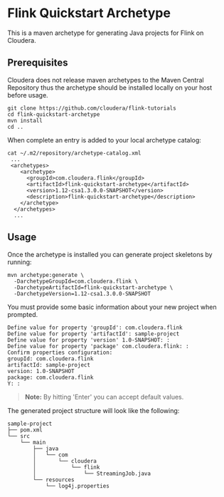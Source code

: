 # Flink Quickstart Archetype
This is a maven archetype for generating Java projects for Flink on Cloudera.

## Prerequisites 
Cloudera does not release maven archetypes to the Maven Central Repository thus the archetype should be installed locally on your host before usage.

```shell
git clone https://github.com/cloudera/flink-tutorials
cd flink-quickstart-archetype
mvn install
cd ..
```

When complete an entry is added to your local archetype catalog:
```
cat ~/.m2/repository/archetype-catalog.xml
 ...
 <archetypes>
    <archetype>
      <groupId>com.cloudera.flink</groupId>
      <artifactId>flink-quickstart-archetype</artifactId>
      <version>1.12-csa1.3.0.0-SNAPSHOT</version>
      <description>flink-quickstart-archetype</description>
    </archetype>
  </archetypes>
  ...
```

## Usage
Once the archetype is installed you can generate project skeletons by running:
```shell
mvn archetype:generate \
  -DarchetypeGroupId=com.cloudera.flink \
  -DarchetypeArtifactId=flink-quickstart-archetype \
  -DarchetypeVersion=1.12-csa1.3.0.0-SNAPSHOT
```

You must provide some basic information about your new project when prompted.
```
Define value for property 'groupId': com.cloudera.flink
Define value for property 'artifactId': sample-project
Define value for property 'version' 1.0-SNAPSHOT: :
Define value for property 'package' com.cloudera.flink: :
Confirm properties configuration:
groupId: com.cloudera.flink
artifactId: sample-project
version: 1.0-SNAPSHOT
package: com.cloudera.flink
Y: :
```

> **Note:** By hitting 'Enter' you can accept default values.

The generated project structure will look like the following:
```
sample-project
├── pom.xml
└── src
    └── main
        ├── java
        │   └── com
        │       └── cloudera
        │           └── flink
        │               └── StreamingJob.java
        └── resources
            └── log4j.properties            
```
